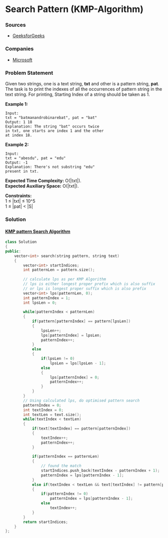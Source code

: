 # Search Pattern \(KMP-Algorithm\)

### Sources

* [GeeksforGeeks](https://practice.geeksforgeeks.org/problems/search-pattern0205/1#)

### Companies

* [Microsoft](../../company-based-lists/microsoft.md)

### Problem Statement

Given two strings, one is a text string, **txt** and other is a pattern string, **pat**. The task is to print the indexes of all the occurrences of pattern string in the text string. For printing, Starting Index of a string should be taken as 1.

  
 **Example 1:**

```text
Input:
txt = "batmanandrobinarebat", pat = "bat"
Output: 1 18
Explanation: The string "bat" occurs twice
in txt, one starts are index 1 and the other
at index 18. 
```

**Example 2:**

```text
Input: 
txt = "abesdu", pat = "edu"
Output: -1
Explanation: There's not substring "edu"
present in txt.
```

**Expected Time Complexity:** O\(\|txt\|\).  
**Expected Auxiliary Space:** O\(\|txt\|\).

**Constraints:**  
 1 ≤ \|txt\| ≤ 10^5  
 1 ≤ \|pat\| &lt; \|S\|

### Solution

#### [KMP pattern Search Algorithm](../../data-structures/strings/string-algorithms/kmp-matching-algorithm-knuth-morris-pratt.md)

```cpp
class Solution
{
public:
    vector<int> search(string pattern, string text)
    {
        vector<int> startIndices;
        int patternLen = pattern.size();
            
        // calculate lps as per KMP Algorithm
        // lps is either longest proper prefix which is also suffix
        // or lps is longest proper suffix which is also prefix
        vector<int> lps(patternLen, 0);
        int patternIndex = 1;
        int lpsLen = 0;
        
        while(patternIndex < patternLen)
        {
            if(pattern[patternIndex] == pattern[lpsLen])
            {
                lpsLen++;
                lps[patternIndex] = lpsLen;
                patternIndex++;
            }
            else
            {
                if(lpsLen != 0)
                    lpsLen = lps[lpsLen - 1];
                else
                {
                    lps[patternIndex] = 0;
                    patternIndex++;
                }
            }
        }    
        // Using calculated lps, do optimised pattern search
        patternIndex = 0;
        int textIndex = 0;
        int textLen = text.size();
        while(textIndex < textLen)
        {
            if(text[textIndex] == pattern[patternIndex])
            {
                textIndex++;
                patternIndex++;
            }
            
            if(patternIndex == patternLen)
            {
                // found the match
                startIndices.push_back(textIndex - patternIndex + 1);
                patternIndex = lps[patternIndex - 1];
            }
            else if(textIndex < textLen && text[textIndex] != pattern[patternIndex])
            {
                if(patternIndex != 0)
                    patternIndex = lps[patternIndex - 1];
                else
                    textIndex++;
            }    
        }
        return startIndices;
    }
};
```



